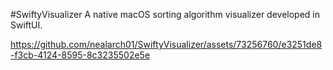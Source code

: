 #SwiftyVisualizer
A native macOS sorting algorithm visualizer developed in SwiftUI.

https://github.com/nealarch01/SwiftyVisualizer/assets/73256760/e3251de8-f3cb-4124-8595-8c3235502e5e


